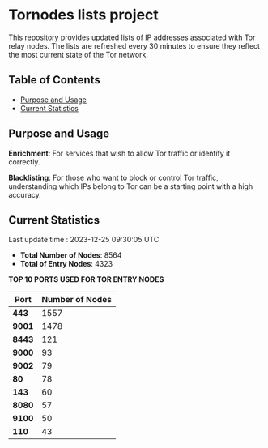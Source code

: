 # Tornodes lists project

This repository provides updated lists of IP addresses associated with Tor relay nodes. The lists are refreshed every 30 minutes to ensure they reflect the most current state of the Tor network.

## Table of Contents

- [Purpose and Usage](#purpose-and-usage)
- [Current Statistics](#current-statistics)


## Purpose and Usage

**Enrichment**: For services that wish to allow Tor traffic or identify it correctly.

**Blacklisting**: For those who want to block or control Tor traffic, understanding which IPs belong to Tor can be a starting point with a high accuracy.

## Current Statistics

Last update time : 2023-12-25 09:30:05 UTC

- **Total Number of Nodes**: 8564
- **Total of Entry Nodes**: 4323

**TOP 10 PORTS USED FOR TOR ENTRY NODES**

| **Port** | **Number of Nodes** |
|------|-----------------|
| **443**   | 1557  |
| **9001**   | 1478  |
| **8443**   | 121  |
| **9000**   | 93  |
| **9002**   | 79  |
| **80**   | 78  |
| **143**   | 60  |
| **8080**   | 57  |
| **9100**   | 50  |
| **110**   | 43  |

